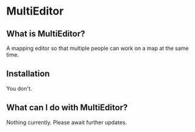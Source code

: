# MultiEditor

## What is MultiEditor?
A mapping editor so that multiple people can work on a map at the same time.

## Installation
You don't.

## What can I do with MultiEditor?
Nothing currently. Please await further updates.
